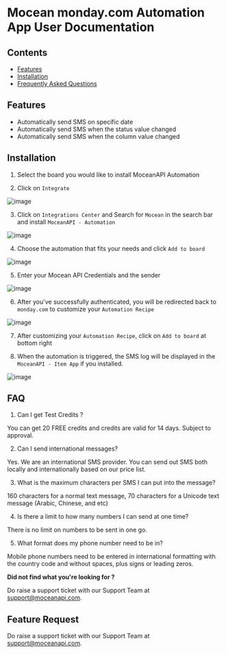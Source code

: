 # Mocean monday.com Automation App User Documentation

## Contents
- [Features](#features)
- [Installation](#installation)
- [Frequently Asked Questions](#faq)

## Features
- Automatically send SMS on specific date
- Automatically send SMS when the status value changed
- Automatically send SMS when the column value changed

## Installation

1. Select the board you would like to install MoceanAPI Automation

2. Click on `Integrate`

![image](https://user-images.githubusercontent.com/24620178/153557889-12aac289-64c2-4ddc-b265-e3838e9703c9.png)

3. Click on `Integrations Center` and Search for `Mocean` in the search bar and install `MoceanAPI - Automation`

![image](https://user-images.githubusercontent.com/24620178/153558065-f8f9f4bc-ad8f-45db-9f43-91dabfde2a96.png)

4. Choose the automation that fits your needs and click `Add to board`

![image](https://user-images.githubusercontent.com/24620178/153558167-20baab8b-1d81-4fb3-8961-f0d4198a60ca.png)

5. Enter your Mocean API Credentials and the sender

![image](https://user-images.githubusercontent.com/24620178/153541789-9bef40e4-977f-4ade-bcb2-cb84c2c6211c.png)

6. After you've successfully authenticated, you will be redirected back to `monday.com` to customize your `Automation Recipe`

![image](https://user-images.githubusercontent.com/24620178/153558546-4ea76118-41c5-496e-a02a-89736fc285b6.png)

7. After customizing your `Automation Recipe`, click on `Add to board` at bottom right

8. When the automation is triggered, the SMS log will be displayed in the `MoceanAPI - Item App` if you installed.

![image](https://user-images.githubusercontent.com/24620178/153558811-685771d1-bc23-4ba7-bf78-4301173af29a.png)

## FAQ
1. Can I get Test Credits ?

You can get 20 FREE credits and credits are valid for 14 days. Subject to approval.

2. Can I send international messages?

Yes. We are an international SMS provider. You can send out SMS both locally and internationally based on our price list.

3. What is the maximum characters per SMS I can put into the message?

160 characters for a normal text message, 70 characters for a Unicode text message (Arabic, Chinese, and etc)

4. Is there a limit to how many numbers I can send at one time?

There is no limit on numbers to be sent in one go.

5. What format does my phone number need to be in?

Mobile phone numbers need to be entered in international formatting with the country code and without spaces, plus signs or leading zeros.

**Did not find what you're looking for ?**

Do raise a support ticket with our Support Team at support@moceanapi.com.

## Feature Request
Do raise a support ticket with our Support Team at support@moceanapi.com.
